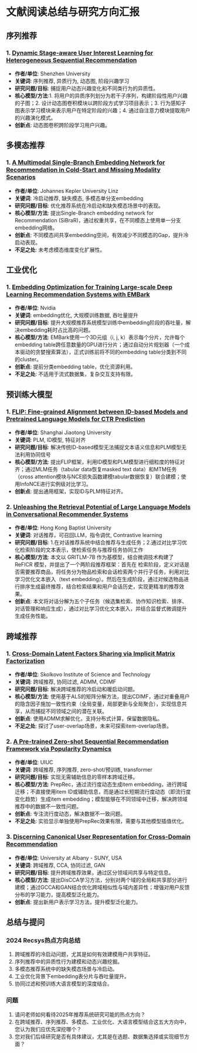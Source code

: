 # 文献阅读总结与研究方向汇报

## 序列推荐

### 1. [Dynamic Stage-aware User Interest Learning for Heterogeneous Sequential Recommendation](https://dl.acm.org/doi/pdf/10.1145/3640457.3688103)
- **作者/单位**: Shenzhen University  
- **关键词**: 序列推荐, 异质行为, 动态图, 阶段兴趣学习  
- **研究问题/目标**: 捕捉用户动态兴趣变化和不同类行为的异质性。
- **核心模型/方法**:1. 将用户的异质序列划分为若干子序列，构建阶段性用户兴趣的子图；2. 设计动态图卷积模块以跨阶段方式学习项目表示；3. 行为感知子图表示学习模块来表示用户在特定阶段的兴趣；4. 通过自注意力模块提取用户的兴趣演化模式。  
- **创新点**: 动态图卷积跨阶段学习用户兴趣。

## 多模态推荐

### 1. [A Multimodal Single-Branch Embedding Network for Recommendation in Cold-Start and Missing Modality Scenarios](https://dl.acm.org/doi/pdf/10.1145/3640457.3688138)
- **作者/单位**: Johannes Kepler University Linz  
- **关键词**: 冷启动推荐, 缺失模态, 多模态单分支embedding  
- **研究问题/目标**: 优化推荐系统在冷启动和缺失模态场景中的表现。
- **核心模型/方法**: 提出Single-Branch embedding network for Recommendation (SiBraR)，通过权重共享，在不同模态上使用单一分支embedding网络。  
- **创新点**: 不同模态间共享embedding空间，有效减少不同模态的Gap，提升冷启动表现。
- **不足之处**: 未考虑模态维度变化扩展性。

## 工业优化

### 1. [Embedding Optimization for Training Large-scale Deep Learning Recommendation Systems with EMBark](https://dl.acm.org/doi/pdf/10.1145/3640457.3688111)
- **作者/单位**: Nvidia  
- **关键词**: embedding优化, 大规模训练数据, 吞吐量提升  
- **研究问题/目标**: 提升大规模推荐系统模型训练中embedding阶段的吞吐量，解决embedding耗时占比高的问题。
- **核心模型/方法**: EMBark使用一个3D元组（i, j, k）表示每个分片，允许每个embedding table跨任意数量的GPU进行分片；通过自动分片规划器（一个成本驱动的贪婪搜索算法），正式训练前将不同的embedding table分类到不同的cluster。  
- **创新点**: 提前分类embedding table，优化资源利用。  
- **不足之处**: 不适用于流式数据集，复杂交互支持有限。

## 预训练大模型

### 1. [FLIP: Fine-grained Alignment between ID-based Models and Pretrained Language Models for CTR Prediction](https://arxiv.org/html/2310.19453v4)
- **作者/单位**: Shanghai Jiaotong University  
- **关键词**: PLM, ID模型, 特征对齐  
- **研究问题/目标**: 解决传统ID-based模型无法捕捉文本语义信息和PLM模型无法利用协同信号
- **核心模型/方法**: 提出FLIP框架，利用ID模型和PLM模型进行细粒度的特征对齐；通过MLM任务（tabular data恢复masked text data）和MTM任务（cross attention模块与NCE损失函数建模tabular数据恢复）联合建模；使用InfoNCE进行实例级对比学习。  
- **创新点**: 提出通用框架，实现ID与PLM特征对齐。

### 2. [Unleashing the Retrieval Potential of Large Language Models in Conversational Recommender Systems](https://dl.acm.org/doi/pdf/10.1145/3640457.3688146)
- **作者/单位**: Hong Kong Baptist University  
- **关键词**: 对话推荐，可召回LLM，指令调优, Contrastive learning 
- **研究问题/目标**: 1.在对话推荐系统中结合推荐与生成任务；2.通过对比学习优化检索阶段的文本表示，使检索任务与推荐任务协同工作
- **核心模型/方法**: 本文以 GRITLM-7B 作为基模型，结合微调技术构建了 ReFICR 模型，并提出了一个两阶段推荐框架：首先在 检索阶段，定义对话是否需要推荐商品，将任务分为物品检索和会话检索两个并行子任务，利用对比学习优化文本嵌入（text embedding）。然后在生成阶段，通过对候选物品进行排序生成最终推荐，结合检索结果和用户会话历史，实现更精准的推荐效果。
- **创新点**: 本文将对话分解为五个子任务（候选集检索、协作知识检索、排序、对话管理和响应生成），通过对比学习优化文本嵌入，并结合监督式微调提升生成任务性能。

## 跨域推荐

### 1. [Cross-Domain Latent Factors Sharing via Implicit Matrix Factorization](https://arxiv.org/pdf/2409.15568)
- **作者/单位**: Skolkovo Institute of Science and Technology  
- **关键词**: 跨域推荐, 协同过滤, ADMM, CDIMF  
- **研究问题/目标**: 解决跨域推荐的冷启动和暖启动问题。
- **核心模型/方法**: 使用基于ALS的矩阵分解方法，提出CDIMF，通过对重叠用户的隐含因子施加一致性约束（全局变量，局部更新与全局聚合），实现信息共享，从而捕捉不同领域之间的潜在关联。  
- **创新点**: 使用ADMM求解优化，支持分布式计算，保留数据隐私。  
- **不足之处**: 探讨了user-overlap场景，未来可探索item-overlap场景。

### 2. [A Pre-trained Zero-shot Sequential Recommendation Framework via Popularity Dynamics](https://arxiv.org/abs/2401.01497)
- **作者/单位**: UIUC  
- **关键词**: 跨域推荐, 序列推荐, zero-shot/预训练, transformer  
- **研究问题/目标**: 实现无需辅助信息的零样本跨域迁移。
- **核心模型/方法**: PrepRec，通过流行度动态生成item embedding，进行跨域迁移；不直接使用item ID或辅助信息，而是通过长短期流行度动态（即流行度变化趋势）生成item embedding；模型能够在不同领域中迁移，解决跨领域推荐中的数据不一致性问题。  
- **创新点**: 专注流行度动态，解决数据不一致问题。
- **不足之处**: 实验显示单独使用PrepRec效果有限，需要与其他模型插值优化。

### 3. [Discerning Canonical User Representation for Cross-Domain Recommendation](https://dl.acm.org/doi/fullHtml/10.1145/3640457.3688114)
- **作者/单位**: University at Albany - SUNY, USA  
- **关键词**: 跨域推荐, CCA, 协同过滤, GAN  
- **研究问题/目标**: 提升跨域推荐效果，通过区分领域间共享与特定信息。
- **核心模型/方法**: 提出DisCCA学习方法，分别对两个域的全局和共享部分进行建模；通过GCCA和GAN结合优化跨域相似性与域内差异性；增强对用户反馈分布的学习能力，提高模型泛化能力。  
- **创新点**: 提出新用户表示学习方法，提升模型泛化能力。

## 总结与提问

### 2024 Recsys热点方向总结
1. 跨域推荐的冷启动问题，尤其是如何有效建模用户共享特征。
2. 序列推荐中的异质性行为建模和动态兴趣挖掘。
3. 多模态推荐系统中的缺失模态场景与冷启动。
4. 工业优化背景下embedding表分片与吞吐量提升。
5. 协同过滤和预训练大语言模型的深度结合。

### 问题
1. 请问老师如何看待2025年推荐系统研究可能的热点方向？
2. 在跨域推荐、序列推荐、多模态、工业优化、大语言模型结合这五大方向中，您认为我们应优先深挖哪个？
3. 您对我们后续研究是否有具体建议，尤其是在选题、数据集选择或实现细节方面？
